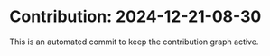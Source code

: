 # Contribution: 2024-12-21-08-30
This is an automated commit to keep the contribution graph active.
